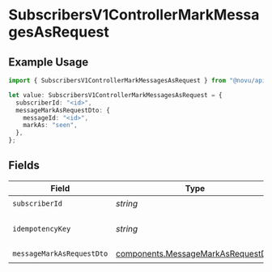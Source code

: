 # SubscribersV1ControllerMarkMessagesAsRequest

## Example Usage

```typescript
import { SubscribersV1ControllerMarkMessagesAsRequest } from "@novu/api/models/operations";

let value: SubscribersV1ControllerMarkMessagesAsRequest = {
  subscriberId: "<id>",
  messageMarkAsRequestDto: {
    messageId: "<id>",
    markAs: "seen",
  },
};
```

## Fields

| Field                                                                                    | Type                                                                                     | Required                                                                                 | Description                                                                              |
| ---------------------------------------------------------------------------------------- | ---------------------------------------------------------------------------------------- | ---------------------------------------------------------------------------------------- | ---------------------------------------------------------------------------------------- |
| `subscriberId`                                                                           | *string*                                                                                 | :heavy_check_mark:                                                                       | N/A                                                                                      |
| `idempotencyKey`                                                                         | *string*                                                                                 | :heavy_minus_sign:                                                                       | A header for idempotency purposes                                                        |
| `messageMarkAsRequestDto`                                                                | [components.MessageMarkAsRequestDto](../../models/components/messagemarkasrequestdto.md) | :heavy_check_mark:                                                                       | N/A                                                                                      |